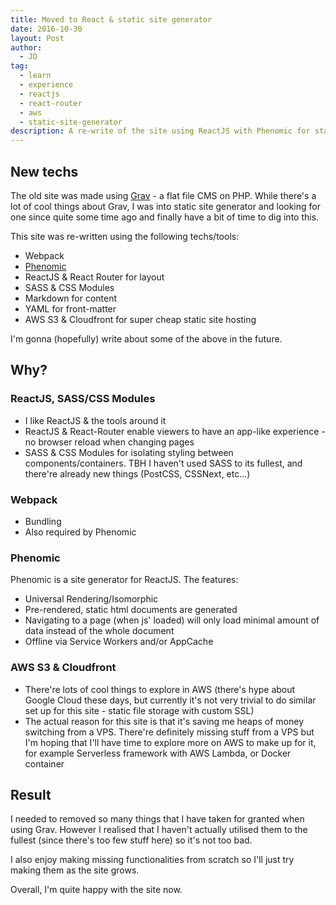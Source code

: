 ```yaml
---
title: Moved to React & static site generator
date: 2016-10-30
layout: Post
author:
  - JD
tag:
  - learn
  - experience
  - reactjs
  - react-router
  - aws
  - static-site-generator
description: A re-write of the site using ReactJS with Phenomic for static site generation and AWS for cheap hosting
---
```


## New techs

The old site was made using <a href="https://getgrav.org/" target="_blank">Grav</a> - a flat file CMS on PHP. While there's a lot of cool things about Grav, I was into static site generator and looking for one since quite some time ago and finally have a bit of time to dig into this.

This site was re-written using the following techs/tools:
 - Webpack
 - <a href="https://phenomic.io/" target="_blank">Phenomic</a>
 - ReactJS & React Router for layout
 - SASS & CSS Modules
 - Markdown for content
 - YAML for front-matter
 - AWS S3 & Cloudfront for super cheap static site hosting

I'm gonna (hopefully) write about some of the above in the future.

## Why?

### ReactJS, SASS/CSS Modules
 - I like ReactJS & the tools around it
 - ReactJS & React-Router enable viewers to have an app-like experience - no browser reload when changing pages
 - SASS & CSS Modules for isolating styling between components/containers. TBH I haven't used SASS to its fullest, and there're already new things (PostCSS, CSSNext, etc...)

### Webpack
 - Bundling
 - Also required by Phenomic

### Phenomic

Phenomic is a site generator for ReactJS. The features:
 - Universal Rendering/Isomorphic
 - Pre-rendered, static html documents are generated
 - Navigating to a page (when js' loaded) will only load minimal amount of data instead of the whole document
 - Offline via Service Workers and/or AppCache

### AWS S3 & Cloudfront
 - There're lots of cool things to explore in AWS (there's hype about Google Cloud these days, but currently it's not very trivial to do similar set up for this site - static file storage with custom SSL)
 - The actual reason for this site is that it's saving me heaps of money switching from a VPS. There're definitely missing stuff from a VPS but I'm hoping that I'll have time to explore more on AWS to make up for it, for example Serverless framework with AWS Lambda, or Docker container

## Result

I needed to removed so many things that I have taken for granted when using Grav. However I realised that I haven't actually utilised them to the fullest (since there's too few stuff here) so it's not too bad.

I also enjoy making missing functionalities from scratch so I'll just try making them as the site grows.

Overall, I'm quite happy with the site now.
